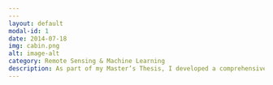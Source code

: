 ```yaml
---
---
layout: default
modal-id: 1
date: 2014-07-18
img: cabin.png
alt: image-alt
category: Remote Sensing & Machine Learning
description: As part of my Master’s Thesis, I developed a comprehensive methodology for identifying and monitoring peatland areas in the European Alps. Peatlands are critical ecosystems that provide essential ecological services, including carbon sequestration, water regulation and habitats for distinctive flora and fauna. They act as natural carbon sinks, effectively capturing and storing significant amounts of CO₂, thus playing a crucial role in climate change mitigation. Utilizing Google Earth Engine, I pre-processed satellite imagery from Sentinel-1 (radar) and Sentinel-2 (optical) to extract relevant environmental variables essential for accurate peatland detection and monitoring. These derived datasets were analyzed through advanced statistical methods and subsequently integrated into machine learning algorithms, specifically Random Forest and Support Vector Machines, to classify, map and monitor peatland locations accurately. This approach enables effective monitoring and assessment, facilitating targeted conservation efforts and sustainable management practices.
---
```

